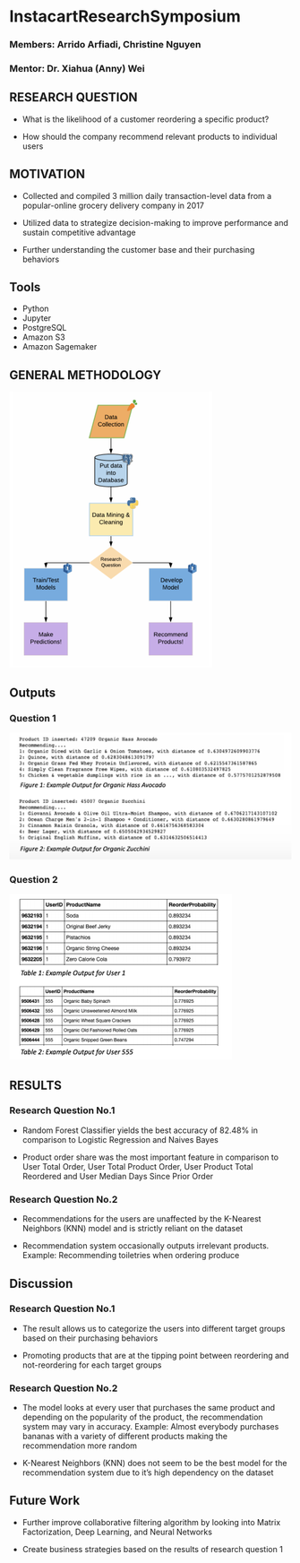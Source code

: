 # InstacartResearchSymposium
### Members: Arrido Arfiadi, Christine Nguyen
### Mentor: Dr. Xiahua (Anny) Wei

## RESEARCH QUESTION

* What is the likelihood of a customer reordering a specific product?

* How should the company recommend relevant products to individual users


## MOTIVATION

* Collected and compiled 3 million daily transaction-level data from a popular-online grocery delivery company in 2017

* Utilized data to strategize decision-making to improve performance and sustain competitive advantage

* Further understanding the customer base and their purchasing behaviors 

## Tools

* Python
* Jupyter
* PostgreSQL
* Amazon S3
* Amazon Sagemaker

## GENERAL METHODOLOGY

![](https://github.com/arridoarfiadi/InstacartResearchSymposium/blob/master/photos/metho.png)

## Outputs

### Question 1

![](https://github.com/arridoarfiadi/InstacartResearchSymposium/blob/master/photos/output1.png)

### Question 2

![](https://github.com/arridoarfiadi/InstacartResearchSymposium/blob/master/photos/output2.png)


## RESULTS

### Research Question No.1
* Random Forest Classifier yields the best accuracy of 82.48% in comparison to Logistic Regression and Naives Bayes

* Product order share was the most important feature in comparison to User Total Order, User Total Product Order, User Product Total Reordered and User Median Days Since Prior Order

### Research Question No.2
* Recommendations for the users are unaffected by the K-Nearest Neighbors (KNN) model and is strictly reliant on the dataset

* Recommendation system occasionally outputs irrelevant products. Example: Recommending toiletries when ordering produce 

## Discussion 

### Research Question No.1
* The result allows us to categorize the users into different target groups based on their purchasing behaviors

* Promoting products that are at the tipping point between reordering and not-reordering for each target groups

### Research Question No.2
* The model looks at every user that purchases the same product and depending on the popularity of the product, the recommendation system may vary in accuracy. Example: Almost everybody purchases bananas with a variety of different products making the recommendation more random

* K-Nearest Neighbors (KNN) does not seem to be the best model for the recommendation system due to it’s high dependency on the dataset

## Future Work

* Further improve collaborative filtering algorithm by looking into Matrix Factorization, Deep Learning, and Neural Networks

* Create business strategies based on the results of research question 1






